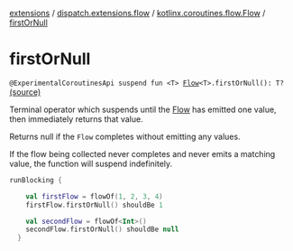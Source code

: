 [extensions](../../index.md) / [dispatch.extensions.flow](../index.md) / [kotlinx.coroutines.flow.Flow](index.md) / [firstOrNull](./first-or-null.md)

# firstOrNull

`@ExperimentalCoroutinesApi suspend fun <T> `[`Flow`](https://kotlin.github.io/kotlinx.coroutines/kotlinx-coroutines-core/kotlinx.coroutines.flow/-flow/index.html)`<T>.firstOrNull(): T?` [(source)](https://github.com/RBusarow/Dispatch/tree/master/extensions/src/main/java/dispatch/extensions/flow/Terminal.kt#L80)

Terminal operator which suspends until the [Flow](https://kotlin.github.io/kotlinx.coroutines/kotlinx-coroutines-core/kotlinx.coroutines.flow/-flow/index.html) has emitted one value, then immediately returns that value.

Returns null if the `Flow` completes without emitting any values.

If the flow being collected never completes and never emits a matching value, the function will suspend indefinitely.

``` kotlin
runBlocking {

    val firstFlow = flowOf(1, 2, 3, 4)
    firstFlow.firstOrNull() shouldBe 1

    val secondFlow = flowOf<Int>()
    secondFlow.firstOrNull() shouldBe null
  }
```

